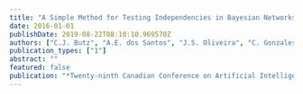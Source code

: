 ```yaml
---
title: "A Simple Method for Testing Independencies in Bayesian Networks"
date: 2016-01-01
publishDate: 2019-08-22T08:10:10.969570Z
authors: ["C.J. Butz", "A.E. dos Santos", "J.S. Oliveira", "C. Gonzales"]
publication_types: ["1"]
abstract: ""
featured: false
publication: "*Twenty-ninth Canadian Conference on Artificial Intelligence (AI)*"
---
```


